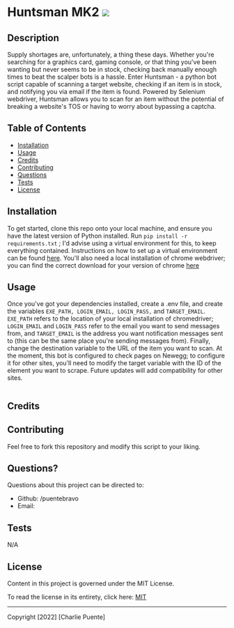# Huntsman MK2 ![](https://img.shields.io/badge/license-MIT-blue)

## Description

Supply shortages are, unfortunately, a thing these days. Whether you're searching for a graphics card, gaming console, or that thing you've been wanting but never seems to be in stock, checking back manually enough times to beat the scalper bots is a hassle. Enter Huntsman - a python bot script capable of scanning a target website, checking if an item is in stock, and notifying you via email if the item is found. Powered by Selenium webdriver, Huntsman allows you to scan for an item without the potential of breaking a website's TOS or having to worry about bypassing a captcha.

## Table of Contents

- [Installation](#installation)
- [Usage](#usage)
- [Credits](#credits)
- [Contributing](#contributing)
- [Questions](#questions)
- [Tests](#tests)
- [License](#license)

## Installation

To get started, clone this repo onto your local machine, and ensure you have the latest version of Python installed. Run `pip install -r requirements.txt` ; I'd advise using a virtual environment for this, to keep everything contained. Instructions on how to set up a virtual environment can be found [here](https://docs.python.org/3/library/venv.html). You'll also need a local installation of chrome webdriver; you can find the correct download for your version of chrome [here](https://chromedriver.chromium.org/downloads)

## Usage

Once you've got your dependencies installed, create a .env file, and create the variables `EXE_PATH, LOGIN_EMAIL, LOGIN_PASS,` and `TARGET_EMAIL`. `EXE_PATH` refers to the location of your local installation of chromedriver; `LOGIN_EMAIL` and `LOGIN_PASS` refer to the email you want to send messages from, and `TARGET_EMAIL` is the address you want notification messages sent to (this can be the same place you're sending messages from). Finally, change the destination variable to the URL of the item you want to scan. At the moment, this bot is configured to check pages on Newegg; to configure it for other sites, you'll need to modify the target variable with the ID of the element you want to scrape. Future updates will add compatibility for other sites.

![]()

## Credits

## Contributing

Feel free to fork this repository and modify this script to your liking.

## Questions?

Questions about this project can be directed to:

- Github: /puentebravo
- Email:

## Tests

N/A

## License

Content in this project is governed under the MIT License.

To read the license in its entirety, click here: [MIT](./LICENSE)

---

Copyright [2022] [Charlie Puente]
